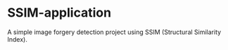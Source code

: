 # SSIM-application
A simple image forgery detection project using SSIM (Structural Similarity Index).
